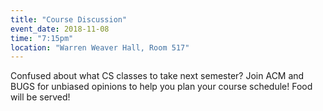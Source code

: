 ```yaml
---
title: "Course Discussion"
event_date: 2018-11-08
time: "7:15pm"
location: "Warren Weaver Hall, Room 517"
---
```


Confused about what CS classes to take next semester? Join ACM and BUGS for unbiased opinions to help you plan your course schedule! Food will be served!
